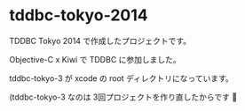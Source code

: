 tddbc-tokyo-2014
================

TDDBC Tokyo 2014 で作成したプロジェクトです。

Objective-C x Kiwi で TDDBC に参加しました。

tddbc-tokyo-3 が xcode の root ディレクトリになっています。

(tddbc-tokyo-3 なのは 3回プロジェクトを作り直したからです :bow:
